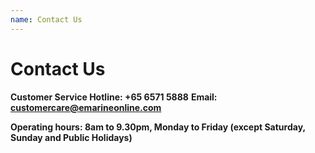 ```yaml
---
name: Contact Us 
---
```


# Contact Us 

**Customer Service Hotline: +65 6571 5888** 
**Email: [customercare@emarineonline.com](mailto:customercare@emarineonline.com)**

**Operating hours: 8am to 9.30pm, Monday to Friday (except Saturday, Sunday and Public Holidays)**
